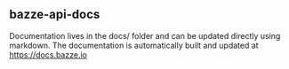## bazze-api-docs

Documentation lives in the docs/ folder and can be updated directly using markdown.  The documentation is automatically built and updated at https://docs.bazze.io

